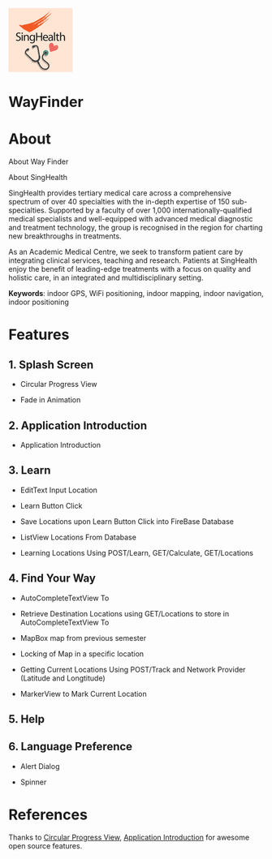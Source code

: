 ![](https://raw.githubusercontent.com/wayfindersinghealth/WayFinder/master/singhealth_logo.jpg) 
# WayFinder

# About

About Way Finder

About SingHealth

SingHealth provides tertiary medical care across a comprehensive spectrum of over 40 specialties with the in-depth expertise of 150 sub-specialties. Supported by a faculty of over 1,000 internationally-qualified medical specialists and well-equipped with advanced medical diagnostic and treatment technology, the group is recognised in the region for charting new breakthroughs in treatments.

As an Academic Medical Centre, we seek to transform patient care by integrating clinical services, teaching and research. Patients at SingHealth enjoy the benefit of leading-edge treatments with a focus on quality and holistic care, in an integrated and multidisciplinary setting.

**Keywords**: indoor GPS, WiFi positioning, indoor mapping, indoor navigation, indoor positioning

# Features

## 1\. Splash Screen

- Circular Progress View 

- Fade in Animation

## 2\. Application Introduction

- Application Introduction



## 3\. Learn

- EditText Input Location

- Learn Button Click

- Save Locations upon Learn Button Click into FireBase Database 

- ListView Locations From Database

- Learning Locations Using POST/Learn, GET/Calculate, GET/Locations

## 4\. Find Your Way

- AutoCompleteTextView To

- Retrieve Destination Locations using GET/Locations to store in AutoCompleteTextView To

- MapBox map from previous semester

- Locking of Map in a specific location

- Getting Current Locations Using POST/Track and Network Provider (Latitude and Longtitude)

- MarkerView to Mark Current Location

## 5\. Help

## 6\. Language Preference

- Alert Dialog

- Spinner 

# References

Thanks to [Circular Progress View](https://github.com/rahatarmanahmed/CircularProgressView), [Application Introduction](https://github.com/apl-devs/AppIntro) for awesome open source features.


